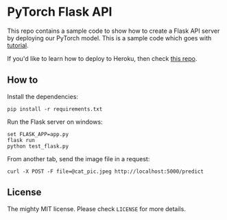 # PyTorch Flask API

This repo contains a sample code to show how to create a Flask API server by deploying our PyTorch model. This is a sample code which goes with [tutorial](https://pytorch.org/tutorials/intermediate/flask_rest_api_tutorial.html).

If you'd like to learn how to deploy to Heroku, then check [this repo](https://github.com/avinassh/pytorch-flask-api-heroku).


## How to 

Install the dependencies:

    pip install -r requirements.txt


Run the Flask server on windows:

    set FLASK_APP=app.py
    flask run
    python test_flask.py


From another tab, send the image file in a request:

    curl -X POST -F file=@cat_pic.jpeg http://localhost:5000/predict


## License

The mighty MIT license. Please check `LICENSE` for more details.
